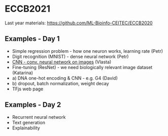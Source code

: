 # ECCB2021

Last year materials: https://github.com/ML-Bioinfo-CEITEC/ECCB2020

## Examples - Day 1

  * Simple regression problem - how one neuron works, learning rate (Petr)
  * Digit recognition (MNIST) - dense neural network (Petr)
  * [CNN - conv. neural network on images](https://colab.research.google.com/drive/1qAOEey9N9iEEw9kO4fiF6PzWyLC-HkeX?usp=sharing)  (Vlasta) 
  * Fine-tuning (ResNet) - we need biologically relevant image dataset (Katarina)
  * a) DNA one-hot encoding & CNN - e.g. G4 (David)
  * b) dropout, batch normalization, weight decay
  * TFjs web page

## Examples - Day 2

  * Recurrent neural network
  * Text generation
  * Explainability
